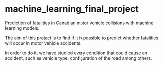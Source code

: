# machine_learning_final_project
Prediction of fatalities in Canadian motor vehicle collisions with machine learning models.

The aim of this project is to find if it is possible to predict whether fatalities will occur in motor vehicle accidents. 

In order to do it, we have studied every condition that could cause an accident, such as vehicle type, configuration of the road among others.
